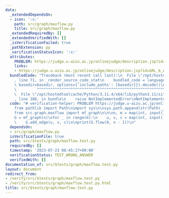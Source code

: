 ```yaml
---
data:
  _extendedDependsOn:
  - icon: ':x:'
    path: src/graph/maxflow.py
    title: src/graph/maxflow.py
  _extendedRequiredBy: []
  _extendedVerifiedWith: []
  _isVerificationFailed: true
  _pathExtension: py
  _verificationStatusIcon: ':x:'
  attributes:
    PROBLEM: https://judge.u-aizu.ac.jp/onlinejudge/description.jsp?id=GRL_6_A&lang=jp
    links:
    - https://judge.u-aizu.ac.jp/onlinejudge/description.jsp?id=GRL_6_A&lang=jp
  bundledCode: "Traceback (most recent call last):\n  File \"/opt/hostedtoolcache/Python/3.11.4/x64/lib/python3.11/site-packages/onlinejudge_verify/documentation/build.py\"\
    , line 71, in _render_source_code_stat\n    bundled_code = language.bundle(stat.path,\
    \ basedir=basedir, options={'include_paths': [basedir]}).decode()\n          \
    \         ^^^^^^^^^^^^^^^^^^^^^^^^^^^^^^^^^^^^^^^^^^^^^^^^^^^^^^^^^^^^^^^^^^^^^^^^^^^^^^^^^\n\
    \  File \"/opt/hostedtoolcache/Python/3.11.4/x64/lib/python3.11/site-packages/onlinejudge_verify/languages/python.py\"\
    , line 108, in bundle\n    raise NotImplementedError\nNotImplementedError\n"
  code: "# verification-helper: PROBLEM https://judge.u-aizu.ac.jp/onlinejudge/description.jsp?id=GRL_6_A&lang=jp\n\
    from pathlib import Path\nimport sys\n\nsys.path.append(str(Path(__file__).resolve().parent.parent.parent.parent))\n\
    from src.graph.maxflow import mf_graph\n\n\nn, m = map(int, input().split())\n\
    G = mf_graph(n)\nfor _ in range(m):\n    u, v, c = map(int, input().split())\n\
    \    G.add_edge(u, v, c)\n\nprint(G.flow(0, n - 1))\n"
  dependsOn:
  - src/graph/maxflow.py
  isVerificationFile: true
  path: src/$tests/graph/maxflow.test.py
  requiredBy: []
  timestamp: '2023-07-23 08:45:17+09:00'
  verificationStatus: TEST_WRONG_ANSWER
  verifiedWith: []
documentation_of: src/$tests/graph/maxflow.test.py
layout: document
redirect_from:
- /verify/src/$tests/graph/maxflow.test.py
- /verify/src/$tests/graph/maxflow.test.py.html
title: src/$tests/graph/maxflow.test.py
---
```

